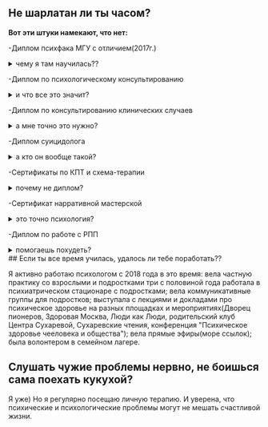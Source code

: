 ## Не шарлатан ли ты часом?

**Вот эти штуки намекают, что нет:**

-Диплом психфака МГУ с отличием(2017г.)

<details>
  <summary>чему я там научилась??</summary>
  критически еотноситься к информации 
</details>



-Диплом по психологическому консультированию

<details>
  <summary>и что все это значит?</summary>
  критически еотноситься к информации 
</details>



-Диплом по консультированию клинических случаев

<details>
  <summary>а мне точно это нужно?</summary>
  критически еотноситься к информации 
</details>



-Диплом суицидолога


<details>
  <summary>а кто он вообще такой?</summary>
  критически еотноситься к информации 
</details>


-Сертификаты по КПТ и схема-терапии

<details>
  <summary>почему не диплом?</summary>
  критически еотноситься к информации 
</details>

-Сертификат нарративной мастерской


<details>
  <summary>это точно психология?</summary>
  <b>Нарративная психология</b> (англ. и фр. narrative, от лат. narrare — рассказывать, повествовать) — направление в психологии, в основе которого лежит идея о том, что с помощью историй человек может упорядочить собственный опыт. Исходя из предположения, что человеческая деятельность и опыт наполнены смыслом и историями, а не логическими аргументами или обоснованными формулировками, нарративная психология — это исследование того, как люди выстраивают нарративы, чтобы получать опыт и работать с ним. 
</details>

-Диплом по работе с РПП

<details>
  <summary>помогаешь похудеть?</summary>
  критически еотноситься к информации 
</details>
## Если ты все время училась, удалось ли тебе поработать??

Я активно работаю психологом с 2018 года в это время:
вела частную практику со взрослыми и подростками
три с половиной года работала в психиатрическом стационаре с подростками;
вела коммуникативные группы для подростков;
выступала с лекциями и докладами про психическое здоровье на разных площадках и мероприятиях(Дворец пионеров, Здоровая Москва, Люди как Люди, родительский клуб Центра Сухаревой, Сухаревские чтения, конференция "Психическое здоровье чееловека и общества");
вела прямые эфиры(море ссылок);
была волонтером в семейном лагере.

## Слушать чужие проблемы нервно, не боишься сама поехать кукухой?
Я уже) Но я регулярно посещаю личную терапию. И уверена, что психические и психологические проблемы могут не мешать счастливой жизни.
